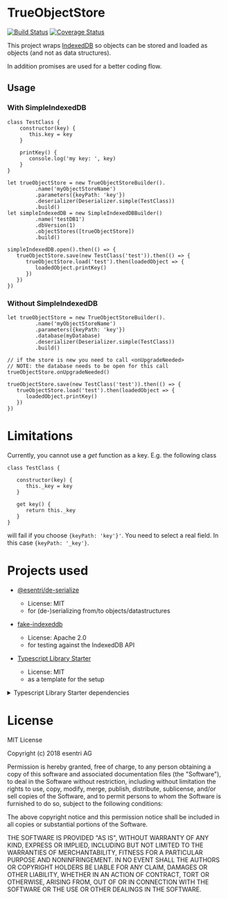# TrueObjectStore

[![Build Status](https://travis-ci.org/esentri/js-true-object-store.svg?branch=master)](https://travis-ci.org/esentri/js-true-object-store)
[![Coverage Status](https://coveralls.io/repos/github/esentri/js-true-object-store/badge.svg?branch=master)](https://coveralls.io/github/esentri/js-true-object-store?branch=master)

This project wraps [IndexedDB](https://developer.mozilla.org/en-US/docs/Web/API/IndexedDB_API) so objects can be stored and loaded as
objects (and not as data structures).

In addition promises are used for a better coding flow.

## Usage

### With SimpleIndexedDB

```
class TestClass {
    constructor(key) {
       this.key = key
    }
    
    printKey() {
       console.log('my key: ', key)
    }
}

let trueObjectStore = new TrueObjectStoreBuilder().
         .name('myObjectStoreName')
         .parameters({keyPath: 'key'})
         .deserializer(Deserializer.simple(TestClass))
         .build()
let simpleIndexedDB = new SimpleIndexedDBBuilder()
         .name('testDB1')
         .dbVersion(1)
         .objectStores([trueObjectStore])
         .build()

simpleIndexedDB.open().then(() => {
   trueObjectStore.save(new TestClass('test')).then(() => {
      trueObjectStore.load('test').then(loadedObject => {
         loadedObject.printKey()
      })
   })
})
```

### Without SimpleIndexedDB

```
let trueObjectStore = new TrueObjectStoreBuilder().
         .name('myObjectStoreName')
         .parameters({keyPath: 'key'})
         .database(myDatabase)
         .deserializer(Deserializer.simple(TestClass))
         .build()
         
// if the store is new you need to call <onUpgradeNeeded>
// NOTE: the database needs to be open for this call
trueObjectStore.onUpgradeNeeded()

trueObjectStore.save(new TestClass('test')).then(() => {
   trueObjectStore.load('test').then(loadedObject => {
      loadedObject.printKey()
   })
})
```

# Limitations

Currently, you cannot use a _get_ function as a key. E.g. the following class
```
class TestClass {

   constructor(key) {
      this._key = key
   }

   get key() {
      return this._key
   }
}
```
will fail if you choose `{keyPath: 'key'}'`. You need to select a real field. In this case
`{keyPath: '_key'}`.



# Projects used

* [@esentri/de-serialize](https://github.com/esentri/js-de-serializer)
  * License: MIT
  * for (de-)serializing from/to objects/datastructures
* [fake-indexeddb](https://github.com/dumbmatter/fakeIndexedDB)
  * License: Apache 2.0
  * for testing against the IndexedDB API
  

* [Typescript Library Starter](https://github.com/alexjoverm/typescript-library-starter)
  * License: MIT
  * as a template for the setup

<details>
   <summary>Typescript Library Starter dependencies</summary>

  * [JEST](https://facebook.github.io/jest/)
    * License: MIT
  * [Colors](https://github.com/Marak/colors.js)
    * License: MIT
  * [Commitizen](https://github.com/commitizen/cz-cli)
    * License: MIT
  * [Definitley Typed](https://github.com/DefinitelyTyped/DefinitelyTyped)
    * License: MIT
  * [Coveralls](https://github.com/nickmerwin/node-coveralls)
    * License: BSD-2-Clause
  * [Cross-env](https://github.com/kentcdodds/cross-env)
    * License: MIT
  * [cz-conventional-changelog](https://github.com/commitizen/cz-conventional-changelog)
    * License: MIT
  * [Husky](https://github.com/typicode/husky)
    * License: MIT
  * [lint-staged](https://github.com/okonet/lint-staged)
    * License: MIT
  * [lodash.camelcase](https://github.com/lodash/lodash)
    * License: MIT
  * [Prompt](https://github.com/flatiron/prompt)
    * License: MIT
  * [replace-in-file](https://github.com/adamreisnz/replace-in-file)
    * License: MIT
  * [rimraf](https://github.com/isaacs/rimraf)
    * License: ISC
  * [rollup](https://github.com/rollup/rollup)
    * License: MIT
  * [semantic-release](https://github.com/semantic-release/semantic-release)
    * License: MIT
  * [tslint](https://github.com/palantir/tslint)
    * License: Apache-2.0
  * [typedoc](http://typedoc.org/)
    * License: Apache-2.0
  * [typescript](http://typescriptlang.org/)
    * License: Apache-2.0 
  * [validate-commit-msg](https://github.com/conventional-changelog/validate-commit-msg)
    * License: MIT
</details>


# License

MIT License

Copyright (c) 2018 esentri AG

Permission is hereby granted, free of charge, to any person obtaining a copy
of this software and associated documentation files (the "Software"), to deal
in the Software without restriction, including without limitation the rights
to use, copy, modify, merge, publish, distribute, sublicense, and/or sell
copies of the Software, and to permit persons to whom the Software is
furnished to do so, subject to the following conditions:

The above copyright notice and this permission notice shall be included in all
copies or substantial portions of the Software.

THE SOFTWARE IS PROVIDED "AS IS", WITHOUT WARRANTY OF ANY KIND, EXPRESS OR
IMPLIED, INCLUDING BUT NOT LIMITED TO THE WARRANTIES OF MERCHANTABILITY,
FITNESS FOR A PARTICULAR PURPOSE AND NONINFRINGEMENT. IN NO EVENT SHALL THE
AUTHORS OR COPYRIGHT HOLDERS BE LIABLE FOR ANY CLAIM, DAMAGES OR OTHER
LIABILITY, WHETHER IN AN ACTION OF CONTRACT, TORT OR OTHERWISE, ARISING FROM,
OUT OF OR IN CONNECTION WITH THE SOFTWARE OR THE USE OR OTHER DEALINGS IN THE
SOFTWARE.
